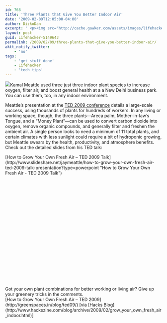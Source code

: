 ```yaml
---
id: 768
title: 'Three Plants that Give You Better Indoor Air'
date: '2009-02-09T12:05:00-04:00'
author: DizkoDan
excerpt: ' <p><img src="http://cache.gawker.com/assets/images/lifehacker/2009/02/three_plants.png" width="486" height="292" style="display:block;" />Kamal Meattle used three just three indoor plant species to increase oxygen, filter air, and boost general health at a a New Delhi business park. You can use them, too, in any indoor environment.</p> <p>Meattle''s presentation at the <a href="http://conferences.ted.com/TED2009/">TED 2009 conference</a> details a large-scale success, using thousands of plants for hundreds of workers. In any living or working space, though, the three plants&mdash;Areca palm, Mother-in-law''s Tongue, and a "Money Plant"&mdash;can be used to convert carbon dioxide into oxygen, remove organic compounds, and generally filter and freshen the ambient air. A single person looks to need a minimum of 11 total plants, and certain climates with less sunlight could require a bit of hydroponic growing, but Meattle swears by the health, productivity, and atmosphere benefits. Check out the detailed slides from his TED talk:</p> <div style="width:425px;text-align:left"><a href="http://www.slideshare.net/jaymeattle/how-to-grow-your-own-fresh-air-ted-2009-talk-presentation?type=powerpoint" title="How to Grow Your Own Fresh Air - TED 2009 Talk">How to Grow Your Own Fresh Air - TED 2009 Talk</a>   </div> <p><br /></p> <p>Got your own plant combinations for better working or living air? Give up your greenery tricks in the comments.</p> <div class="related"><a href="http://greenspaces.in/blog/ted09/">How to Grow Your Own Fresh Air - TED 2009</a> [via <a href="http://www.hackszine.com/blog/archive/2009/02/grow_your_own_fresh_air_indoor.html">Hacks Blog</a>]</div> '
layout: post
guid: Lifehacker-5149643
permalink: /2009/02/09/three-plants-that-give-you-better-indoor-air/
aktt_notify_twitter:
    - 'no'
tags:
    - 'get stuff done'
    - Lifehacker
    - 'tech tips'
---
```


![](http://cache.gawker.com/assets/images/lifehacker/2009/02/three_plants.png)Kamal Meattle used three just three indoor plant species to increase oxygen, filter air, and boost general health at a a New Delhi business park. You can use them, too, in any indoor environment.

Meattle’s presentation at the [TED 2009 conference](http://conferences.ted.com/TED2009/) details a large-scale success, using thousands of plants for hundreds of workers. In any living or working space, though, the three plants—Areca palm, Mother-in-law’s Tongue, and a “Money Plant”—can be used to convert carbon dioxide into oxygen, remove organic compounds, and generally filter and freshen the ambient air. A single person looks to need a minimum of 11 total plants, and certain climates with less sunlight could require a bit of hydroponic growing, but Meattle swears by the health, productivity, and atmosphere benefits. Check out the detailed slides from his TED talk:

<div id="__ss_962055">[How to Grow Your Own Fresh Air – TED 2009 Talk](http://www.slideshare.net/jaymeattle/how-to-grow-your-own-fresh-air-ted-2009-talk-presentation?type=powerpoint "How to Grow Your Own Fresh Air - TED 2009 Talk")<object height="355" width="425"><param name="movie" value="http://static.slideshare.net/swf/ssplayer2.swf?doc=ted-university-presentation-kamal-meattle-february-4-2009-jm-1233160628221731-1&rel=0&stripped_title=how-to-grow-your-own-fresh-air-ted-2009-talk-presentation"></param><param name="allowFullScreen" value="true"></param><param name="allowScriptAccess" value="always"></param></object></div>Got your own plant combinations for better working or living air? Give up your greenery tricks in the comments.

<div class="related">[How to Grow Your Own Fresh Air – TED 2009](http://greenspaces.in/blog/ted09/) [via [Hacks Blog](http://www.hackszine.com/blog/archive/2009/02/grow_your_own_fresh_air_indoor.html)]</div>